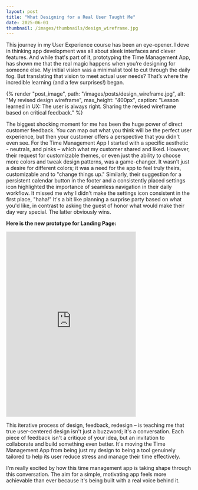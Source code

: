 ```yaml
---
layout: post
title: "What Designing for a Real User Taught Me"
date: 2025-06-01
thumbnail: /images/thumbnails/design_wireframe.jpg
---
```


This journey in my User Experience course has been an eye-opener. I dove in thinking app development was all about sleek interfaces and clever features. And while that's part of it, prototyping the Time Management App, has shown me that the real magic happens when you’re designing for someone else. My initial vision was a minimalist tool to cut through the daily fog. But translating that vision to meet actual user needs? That’s where the incredible learning (and a few surprises!) began.

{% render "post_image",
  path: "/images/posts/design_wireframe.jpg",
  alt: "My revised design wireframe",
  max_height: "400px",
  caption: "Lesson learned in UX: The user is always right. Sharing the revised wireframe based on critical feedback."
%}

The biggest shocking moment for me has been the huge power of direct customer feedback. You can map out what you think will be the perfect user experience, but then your customer offers a perspective that you didn't even see. For the Time Management App I started with a specific aesthetic - neutrals, and pinks – which what my customer shared and liked. However, their request for customizable themes, or even just the ability to choose more colors and tweak design patterns, was a game-changer. It wasn't just a desire for different colors; it was a need for the app to feel truly theirs, customizable and to "change things up." Similarly, their suggestion for a persistent calendar button in the footer and a consistently placed settings icon highlighted the importance of seamless navigation in their daily workflow. It missed me why I didn't make the settings icon consistent in the first place, "haha!" It's a bit like planning a surprise party based on what you'd like, in contrast to asking the guest of honor what would make their day very special. The latter obviously wins.

**Here is the new prototype for Landing Page:**

<div class="prototype-center">
  <iframe style="border: 1px solid rgba(0, 0, 0, 0.1);" width="350" height="500" src="https://embed.figma.com/proto/tvCPQi5bbvZN80F5ayV4R8/Time-Management-App?node-id=294-638&p=f&scaling=scale-down&content-scaling=fixed&page-id=294%3A428&embed-host=share" allowfullscreen></iframe>
</div>

This iterative process of design, feedback, redesign – is teaching me that true user-centered design isn't just a buzzword; it's a conversation. Each piece of feedback isn't a critique of your idea, but an invitation to collaborate and build something even better. It's moving the Time Management App from being just my design to being a tool genuinely tailored to help its user reduce stress and manage their time effectively.

I'm really excited by how this time management app is taking shape through this conversation. The aim for a simple, motivating app feels more achievable than ever because it's being built with a real voice behind it.

